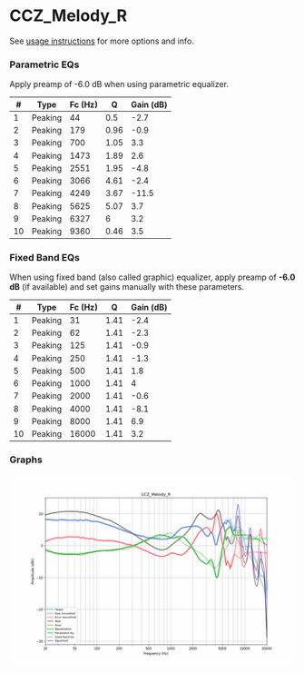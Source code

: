 # CCZ_Melody_R
See [usage instructions](https://github.com/jaakkopasanen/AutoEq#usage) for more options and info.

### Parametric EQs
Apply preamp of -6.0 dB when using parametric equalizer.

|   # | Type    |   Fc (Hz) |    Q |   Gain (dB) |
|-----|---------|-----------|------|-------------|
|   1 | Peaking |        44 | 0.5  |        -2.7 |
|   2 | Peaking |       179 | 0.96 |        -0.9 |
|   3 | Peaking |       700 | 1.05 |         3.3 |
|   4 | Peaking |      1473 | 1.89 |         2.6 |
|   5 | Peaking |      2551 | 1.95 |        -4.8 |
|   6 | Peaking |      3066 | 4.61 |        -2.4 |
|   7 | Peaking |      4249 | 3.67 |       -11.5 |
|   8 | Peaking |      5625 | 5.07 |         3.7 |
|   9 | Peaking |      6327 | 6    |         3.2 |
|  10 | Peaking |      9360 | 0.46 |         3.5 |

### Fixed Band EQs
When using fixed band (also called graphic) equalizer, apply preamp of **-6.0 dB** (if available) and set gains manually with these parameters.

|   # | Type    |   Fc (Hz) |    Q |   Gain (dB) |
|-----|---------|-----------|------|-------------|
|   1 | Peaking |        31 | 1.41 |        -2.4 |
|   2 | Peaking |        62 | 1.41 |        -2.3 |
|   3 | Peaking |       125 | 1.41 |        -0.9 |
|   4 | Peaking |       250 | 1.41 |        -1.3 |
|   5 | Peaking |       500 | 1.41 |         1.8 |
|   6 | Peaking |      1000 | 1.41 |         4   |
|   7 | Peaking |      2000 | 1.41 |        -0.6 |
|   8 | Peaking |      4000 | 1.41 |        -8.1 |
|   9 | Peaking |      8000 | 1.41 |         6.9 |
|  10 | Peaking |     16000 | 1.41 |         3.2 |

### Graphs
![](./CCZ_Melody_R.png)
